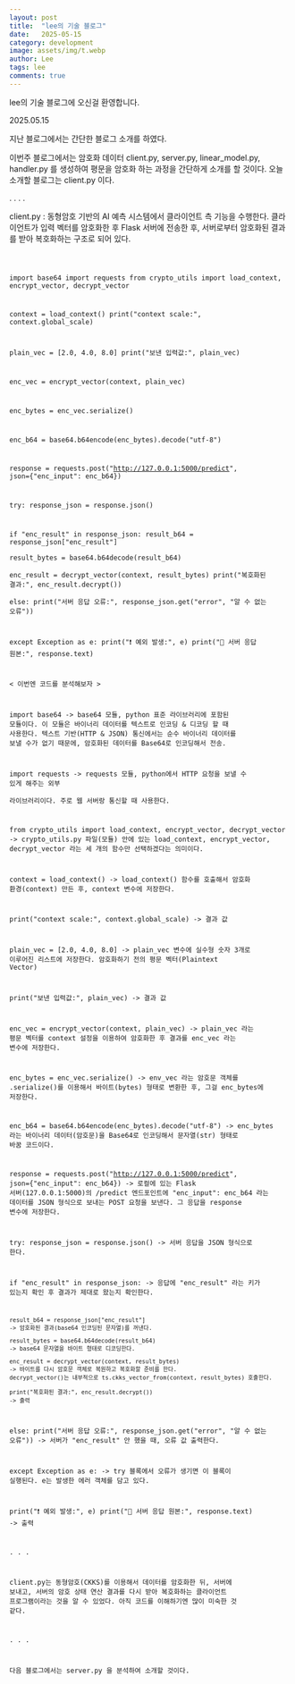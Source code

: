```yaml
---
layout: post
title:  "lee의 기술 블로그"
date:   2025-05-15
category: development
image: assets/img/t.webp
author: Lee
tags: lee
comments: true
---
```


lee의 기술 블로그에 오신걸 환영합니다.

2025.05.15


지난 블로그에서는 간단한 블로그 소개를 하였다.

이번주 블로그에서는 암호화 데이터 client.py, server.py, linear_model.py, 
handler.py 를 생성하여 평문을 암호화 하는 과정을 간단하게 소개를 할 것이다.
오늘 소개할 블로그는 client.py 이다.


.
.
.
.


client.py
: 동형암호 기반의 AI 예측 시스템에서 클라이언트 측 기능을 수행한다.       클라이언트가 입력 벡터를 암호화한 후 Flask 서버에 전송한 후, 서버로부터 암호화된 결과를 받아 복호화하는 구조로 되어 있다.

<code>

import base64
import requests
from crypto_utils import load_context, encrypt_vector, decrypt_vector 


context = load_context()
print("context scale:", context.global_scale) 


plain_vec = [2.0, 4.0, 8.0]
print("보낸 입력값:", plain_vec)


enc_vec = encrypt_vector(context, plain_vec)


enc_bytes = enc_vec.serialize()


enc_b64 = base64.b64encode(enc_bytes).decode("utf-8")


response = requests.post("http://127.0.0.1:5000/predict", json={"enc_input": enc_b64})

try:
    response_json = response.json()
    
 if "enc_result" in response_json:
  result_b64 = response_json["enc_result"]  
  result_bytes = base64.b64decode(result_b64)  
  enc_result = decrypt_vector(context, result_bytes) 
    print("복호화된 결과:", enc_result.decrypt())  
  else:
   print("서버 응답 오류:", response_json.get("error", "알 수 없는 오류"))

except Exception as e:
    print("❗ 예외 발생:", e)
    print("📨 서버 응답 원본:", response.text)


< 이번엔 코드를 분석해보자 >

import base64
-> base64 모듈, python 표준 라이브러리에 포함된 모듈이다.
   이 모듈은 바이너리 데이터를 텍스트로 인코딩 & 디코딩 할 때 사용한다.
   텍스트 기반(HTTP & JSON) 통신에서는 순수 바이너리 데이터를 보낼 수가 없기 때문에, 암호화된 데이터를 Base64로 인코딩해서 전송.

import requests
-> requests 모듈, python에서 HTTP 요청을 보낼 수 있게 해주는 외부            
   라이브러리이다. 주로 웹 서버랑 통신할 때 사용한다. 

from crypto_utils import load_context, encrypt_vector, decrypt_vector
-> crypto_utils.py 파일(모듈) 안에 있는 load_context,       encrypt_vector, decrypt_vector 라는 세 개의 함수만 선택하겠다는 의미이다.

context = load_context()
-> load_context() 함수를 호출해서 암호화 환경(context) 만든 후, context 변수에 저장한다. 

print("context scale:", context.global_scale)
-> 결과 값

plain_vec = [2.0, 4.0, 8.0]
-> plain_vec 변수에 실수형 숫자 3개로 이루어진 리스트에 저장한다. 암호화하기 전의 평문 벡터(Plaintext Vector)

print("보낸 입력값:", plain_vec)
-> 결과 값

enc_vec = encrypt_vector(context, plain_vec)
-> plain_vec 라는 평문 벡터를 context 설정을 이용하여 암호화한 후 결과를 enc_vec 라는 변수에 저장한다.


enc_bytes = enc_vec.serialize()
-> env_vec 라는 암호문 객체를 .serialize()를 이용해서 바이트(bytes) 형태로 변환한 후, 그걸 enc_bytes에 저장한다. 


enc_b64 = base64.b64encode(enc_bytes).decode("utf-8")
-> enc_bytes 라는 바이너리 데이터(암호문)을 Base64로 인코딩해서 문자열(str) 형태로 바꿈 코드이다.


response = requests.post("http://127.0.0.1:5000/predict", json={"enc_input": enc_b64})
-> 로컬에 있는 Flask 서버(127.0.0.1:5000)의 /predict 엔드포인트에 "enc_input": enc_b64 라는 데이터를 JSON 형식으로 보내는 POST 요청을 보낸다. 그 응답을 response 변수에 저장한다.

try:
 response_json = response.json()
 -> 서버 응답을 JSON 형식으로 한다.
    
if "enc_result" in response_json:
-> 응답에 "enc_result"  라는 키가 있는지 확인 후 결과가 제대로 왔는지 확인한다.

    result_b64 = response_json["enc_result"]  
    -> 암호화된 결과(base64 인코딩된 문자열)를 꺼낸다.

    result_bytes = base64.b64decode(result_b64)
    -> base64 문자열을 바이트 형태로 디코딩한다.

    enc_result = decrypt_vector(context, result_bytes) 
    -> 바이트를 다시 암호문 객체로 복원하고 복호화할 준비를 한다.
    decrypt_vector()는 내부적으로 ts.ckks_vector_from(context, result_bytes) 호출한다.

    print("복호화된 결과:", enc_result.decrypt())
    -> 출력  
else:
 print("서버 응답 오류:", response_json.get("error", "알 수 없는 오류"))
 -> 서버가 "enc_result" 안 했을 때, 오류 값 출력한다.

except Exception as e:
-> try 블록에서 오류가 생기면 이 블록이 실행된다. 
   e는 발생한 에러 객체를 담고 있다.

 print("❗ 예외 발생:", e)
 print("📨 서버 응답 원본:", response.text)
 -> 출력


.
.
.

client.py는 동형암호(CKKS)를 이용해서 데이터를 암호화한 뒤, 서버에 보내고, 서버의 암호 상태 연산 결과를 다시 받아 복호화하는 클라이언트 프로그램이라는 것을 알 수 있었다. 아직 코드를 이해하기엔 많이 미숙한 것 같다.

.
.
.

다음 블로그에서는 server.py 을 분석하여 소개할 것이다. 